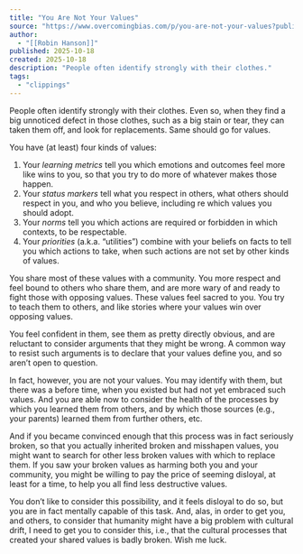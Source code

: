 ```yaml
---
title: "You Are Not Your Values"
source: "https://www.overcomingbias.com/p/you-are-not-your-values?publication_id=1245641&post_id=176506942&isFreemail=true&r=7br8e&triedRedirect=true"
author:
  - "[[Robin Hanson]]"
published: 2025-10-18
created: 2025-10-18
description: "People often identify strongly with their clothes."
tags:
  - "clippings"
---
```

People often identify strongly with their clothes. Even so, when they find a big unnoticed defect in those clothes, such as a big stain or tear, they can taken them off, and look for replacements. Same should go for values.

You have (at least) four kinds of values:

1. Your *learning metrics* tell you which emotions and outcomes feel more like wins to you, so that you try to do more of whatever makes those happen.
2. Your *status markers* tell what you respect in others, what others should respect in you, and who you believe, including re which values you should adopt.
3. Your *norms* tell you which actions are required or forbidden in which contexts, to be respectable.
4. Your *priorities* (a.k.a. “utilities”) combine with your beliefs on facts to tell you which actions to take, when such actions are not set by other kinds of values.

You share most of these values with a community. You more respect and feel bound to others who share them, and are more wary of and ready to fight those with opposing values. These values feel sacred to you. You try to teach them to others, and like stories where your values win over opposing values.

You feel confident in them, see them as pretty directly obvious, and are reluctant to consider arguments that they might be wrong. A common way to resist such arguments is to declare that your values define you, and so aren’t open to question.

In fact, however, you are not your values. You may identify with them, but there was a before time, when you existed but had not yet embraced such values. And you are able now to consider the health of the processes by which you learned them from others, and by which those sources (e.g., your parents) learned them from further others, etc.

And if you became convinced enough that this process was in fact seriously broken, so that you actually inherited broken and misshapen values, you might want to search for other less broken values with which to replace them. If you saw your broken values as harming both you and your community, you might be willing to pay the price of seeming disloyal, at least for a time, to help you all find less destructive values.

You don’t like to consider this possibility, and it feels disloyal to do so, but you are in fact mentally capable of this task. And, alas, in order to get you, and others, to consider that humanity might have a big problem with cultural drift, I need to get you to consider this, i.e., that the cultural processes that created your shared values is badly broken. Wish me luck.